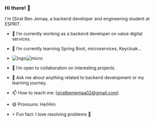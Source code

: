 ### Hi there! 👋

I'm [Sirat Ben Jemaa, a backend developer and engineering student at ESPRIT.

- 🔭 I’m currently working as a backend developer on value digital services.
- 🌱 I’m currently learning Spring Boot, microservices, Keycloak...
- ![logo](https://github.com/Sirat-chan/Sirat-chan/assets/110188350/6abd7984-d695-4e6d-914f-151aad6edfb8)![micro](https://github.com/Sirat-chan/Sirat-chan/assets/110188350/ea63afc0-f0ec-4517-862d-e03e135df621)


- 👯 I’m open to collaboration on interesting projects.
- 💬 Ask me about anything related to backend development or my learning journey.
- 📫 How to reach me: [siratbenjemaa02@gmail.com]
- 😄 Pronouns: He/Him
- ⚡ Fun fact: I love resolving problems 🫣

<!--
**Sirat-chan/Sirat-chan** is a ✨ _special_ ✨ repository because its `README.md` (this file) appears on your GitHub profile.
-->
